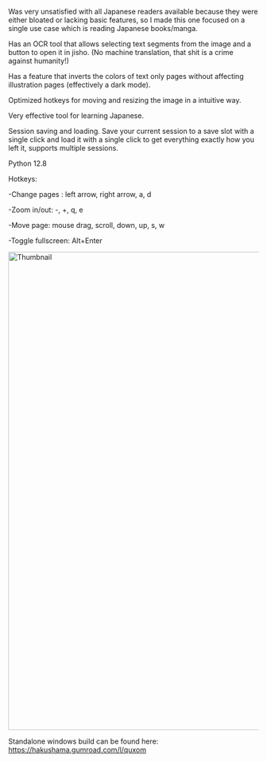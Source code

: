 Was very unsatisfied with all Japanese readers available because they were either bloated or lacking basic features, so I made this one focused on a single use case which is reading Japanese books/manga.

Has an OCR tool that allows selecting text segments from the image and a button to open it in jisho. (No machine translation, that shit is a crime against humanity!)

Has a feature that inverts the colors of text only pages without affecting illustration pages (effectively a dark mode).

Optimized hotkeys for moving and resizing the image in a intuitive way.

Very effective tool for learning Japanese.

Session saving and loading. Save your current session to a save slot with a single click and load it with a single click to get everything exactly how you left it, supports multiple sessions.

Python 12.8


Hotkeys:

-Change pages : left arrow, right arrow, a, d

-Zoom in/out: -, +, q, e

-Move page: mouse drag, scroll, down, up, s, w

-Toggle fullscreen: Alt+Enter

<img width="960" height="960" alt="Thumbnail" src="https://github.com/user-attachments/assets/d7a339ce-0e10-4731-8e90-5e91d989fcb8" />


Standalone windows build can be found here: https://hakushama.gumroad.com/l/quxom
